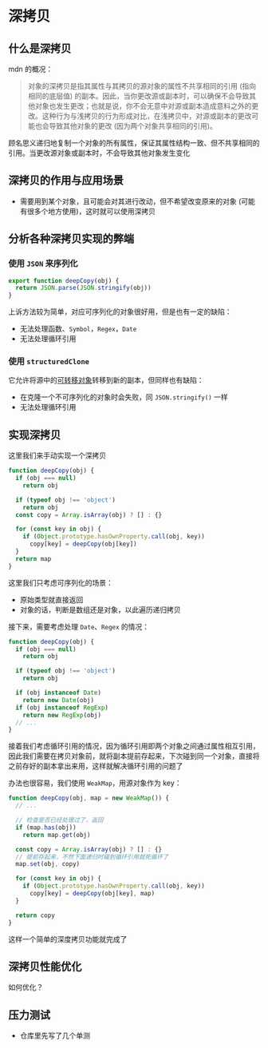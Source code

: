 # 深拷贝

## 什么是深拷贝

mdn 的概况：

> 对象的深拷贝是指其属性与其拷贝的源对象的属性不共享相同的引用 (指向相同的底层值) 的副本。因此，当你更改源或副本时，可以确保不会导致其他对象也发生更改；也就是说，你不会无意中对源或副本造成意料之外的更改。这种行为与浅拷贝的行为形成对比，在浅拷贝中，对源或副本的更改可能也会导致其他对象的更改 (因为两个对象共享相同的引用)。

顾名思义递归地复制一个对象的所有属性，保证其属性结构一致、但不共享相同的引用。当更改源对象或副本时，不会导致其他对象发生变化

## 深拷贝的作用与应用场景

- 需要用到某个对象，且可能会对其进行改动，但不希望改变原来的对象 (可能有很多个地方使用)，这时就可以使用深拷贝

## 分析各种深拷贝实现的弊端

### 使用 `JSON` 来序列化

```js
export function deepCopy(obj) {
  return JSON.parse(JSON.stringify(obj))
}
```

上诉方法较为简单，对应可序列化的对象很好用，但是也有一定的缺陷：

- 无法处理函数、`Symbol`，`Regex`，`Date`
- 无法处理循环引用

### 使用 `structuredClone`

它允许将源中的[可转移对象](https://developer.mozilla.org/zh-CN/docs/Web/API/Web_Workers_API/Transferable_objects)转移到新的副本，但同样也有缺陷：

- 在克隆一个不可序列化的对象时会失败，同 `JSON.stringify()` 一样
- 无法处理循环引用

## 实现深拷贝

这里我们来手动实现一个深拷贝

```js
function deepCopy(obj) {
  if (obj === null)
    return obj

  if (typeof obj !== 'object')
    return obj
  const copy = Array.isArray(obj) ? [] : {}

  for (const key in obj) {
    if (Object.prototype.hasOwnProperty.call(obj, key))
      copy[key] = deepCopy(obj[key])
  }
  return map
}
```

这里我们只考虑可序列化的场景：

- 原始类型就直接返回
- 对象的话，判断是数组还是对象，以此遍历递归拷贝

接下来，需要考虑处理 `Date`、`Regex` 的情况：

```js
function deepCopy(obj) {
  if (obj === null)
    return obj

  if (typeof obj !== 'object')
    return obj

  if (obj instanceof Date)
    return new Date(obj)
  if (obj instanceof RegExp)
    return new RegExp(obj)
  // ...
}
```

接着我们考虑循环引用的情况，因为循环引用即两个对象之间通过属性相互引用，因此我们需要在拷贝对象前，就将副本提前存起来，下次碰到同一个对象，直接将之前存好的副本拿出来用，这样就解决循环引用的问题了

办法也很容易，我们使用 `WeakMap`，用源对象作为 key：

```js
function deepCopy(obj, map = new WeakMap()) {
  // ...

  // 检查是否已经处理过了，返回
  if (map.has(obj))
    return map.get(obj)

  const copy = Array.isArray(obj) ? [] : {}
  // 提前存起来，不然下面递归时碰到循环引用就死循环了
  map.set(obj, copy)

  for (const key in obj) {
    if (Object.prototype.hasOwnProperty.call(obj, key))
      copy[key] = deepCopy(obj[key], map)
  }

  return copy
}
```

这样一个简单的深度拷贝功能就完成了

## 深拷贝性能优化

如何优化？

## 压力测试

- 仓库里先写了几个单测
